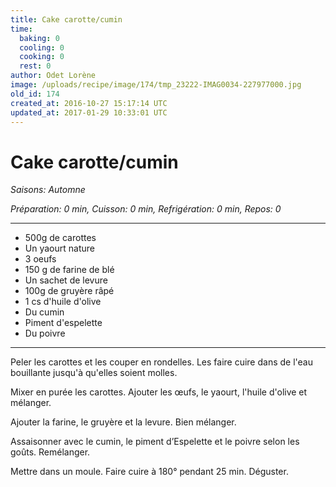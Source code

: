 ```yaml
---
title: Cake carotte/cumin
time:
  baking: 0
  cooling: 0
  cooking: 0
  rest: 0
author: Odet Lorène
image: /uploads/recipe/image/174/tmp_23222-IMAG0034-227977000.jpg
old_id: 174
created_at: 2016-10-27 15:17:14 UTC
updated_at: 2017-01-29 10:33:01 UTC
---
```


# Cake carotte/cumin

_Saisons: Automne_

_Préparation: 0 min, Cuisson: 0 min, Refrigération: 0 min, Repos: 0_

---

- 500g de carottes
- Un yaourt nature
- 3 oeufs
- 150 g de farine de blé
- Un sachet de levure
- 100g de gruyère râpé
- 1 cs d'huile d'olive
- Du cumin
- Piment d'espelette
- Du poivre

---

Peler les carottes et les couper en rondelles. Les faire cuire dans de l'eau bouillante jusqu'à qu'elles soient molles.

Mixer en purée les carottes. Ajouter les œufs, le yaourt, l'huile d'olive et mélanger.

Ajouter la farine, le gruyère et la levure. Bien mélanger.

Assaisonner avec le cumin, le piment d’Espelette et le poivre selon les goûts. Remélanger.

Mettre dans un moule. Faire cuire à 180° pendant 25 min. Déguster.
